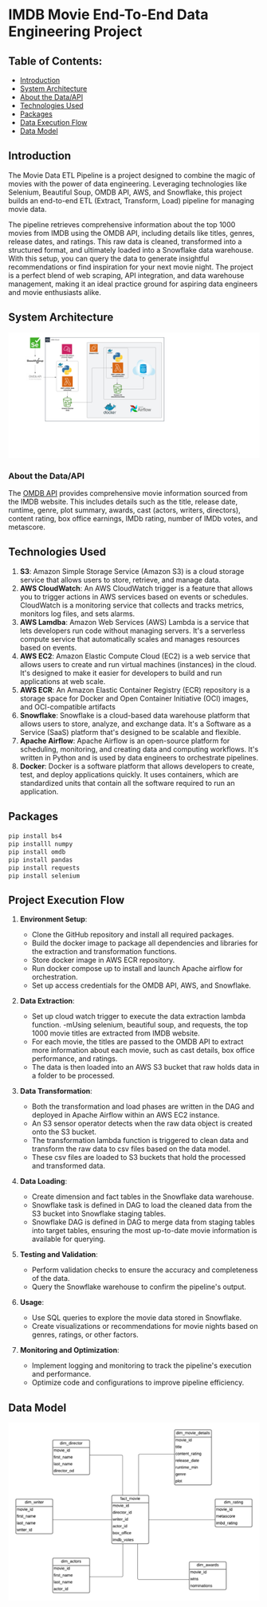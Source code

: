 # IMDB Movie End-To-End Data Engineering Project

## Table of Contents:
   - [Introduction](https://github.com/alycet/movie-data-etl-pipeline/blob/main/README.md#introduction)
   - [System Architecture]()
   - [About the Data/API]()
   - [Technologies Used]()
   - [Packages]()
   - [Data Execution Flow]()
   - [Data Model]()

## Introduction
The Movie Data ETL Pipeline is a project designed to combine the magic of movies with the power of data engineering. Leveraging technologies like Selenium, Beautiful Soup, OMDB API, AWS, and Snowflake, this project builds an end-to-end ETL (Extract, Transform, Load) pipeline for managing movie data.

The pipeline retrieves comprehensive information about the top 1000 movies from IMDB using the OMDB API, including details like titles, genres, release dates, and ratings. This raw data is cleaned, transformed into a structured format, and ultimately loaded into a Snowflake data warehouse. With this setup, you can query the data to generate insightful recommendations or find inspiration for your next movie night. The project is a perfect blend of web scraping, API integration, and data warehouse management, making it an ideal practice ground for aspiring data engineers and movie enthusiasts alike.

## System Architecture
![Architecture Diagram](https://github.com/alycet/movie-data-etl-pipeline/blob/main/IMDB%20Movie%20Pipeline%20Architecture%20-%20Page%201.png)
### About the Data/API
The [OMDB API](https://www.omdbapi.com/) provides comprehensive movie information sourced from the IMDB website. This includes details such as the title, release date, runtime, genre, plot summary, awards, cast (actors, writers, directors), content rating, box office earnings, IMDb rating, number of IMDb votes, and metascore.




## Technologies Used
1.  **S3**: Amazon Simple Storage Service (Amazon S3) is a cloud storage service that allows users to store, retrieve, and manage data.
2.  **AWS CloudWatch**: An AWS CloudWatch trigger is a feature that allows you to trigger actions in AWS services based on events or schedules. CloudWatch is a monitoring service that collects and tracks metrics, monitors log files, and sets alarms.
3.  **AWS Lamdba**: Amazon Web Services (AWS) Lambda is a service that lets developers run code without managing servers. It's a serverless compute service that automatically scales and manages resources based on events.
4.  **AWS EC2**: Amazon Elastic Compute Cloud (EC2) is a web service that allows users to create and run virtual machines (instances) in the cloud. It's designed to make it easier for developers to build and run applications at web scale.
5.  **AWS ECR**: An Amazon Elastic Container Registry (ECR) repository is a storage space for Docker and Open Container Initiative (OCI) images, and OCI-compatible artifacts
6.  **Snowflake**: Snowflake is a cloud-based data warehouse platform that allows users to store, analyze, and exchange data. It's a Software as a Service (SaaS) platform that's designed to be scalable and flexible.
7.  **Apache Airflow**: Apache Airflow is an open-source platform for scheduling, monitoring, and creating data and computing workflows. It's written in Python and is used by data engineers to orchestrate pipelines.
8.  **Docker**: Docker is a software platform that allows developers to create, test, and deploy applications quickly. It uses containers, which are standardized units that contain all the software required to run an application.

## Packages

```
pip install bs4
pip installl numpy
pip install omdb
pip install pandas
pip install requests
pip install selenium
```

## Project Execution Flow
1. **Environment Setup**:

   - Clone the GitHub repository and install all required packages.
   - Build the docker image to package all dependencies and libraries for the extraction and transformation functions.
   - Store docker image in AWS ECR repository.
   - Run docker compose up to install and launch Apache airflow for orchestration.
   - Set up access credentials for the OMDB API, AWS, and Snowflake.

2. **Data Extraction**:

   - Set up cloud watch trigger to execute the data extraction lambda function.
   -mUsing selenium, beautiful soup, and requests, the top 1000 movie titles are extracted from IMDB website.
   - For each movie, the titles are passed to the OMDB API to extract more information about each movie, such as cast details, box office performance, and ratings.
   - The data is then loaded into an AWS S3 bucket that raw holds data in a folder to be processed. 

3. **Data Transformation**:

   - Both the transformation and load phases are written in the DAG and deployed in Apache Airflow within an AWS EC2 instance.
   - An S3 sensor operator detects when the raw data object is created onto the S3 bucket.
   - The transformation lambda function is triggered to clean data and transform the raw data to csv files based on the data model.
   - These csv files are loaded to S3 buckets that hold the processed and transformed data.

4. **Data Loading**:

   - Create dimension and fact tables in the Snowflake data warehouse.
   - Snowflake task is defined in DAG to load the cleaned data from the S3 bucket into Snowflake staging tables.
   - Snowflake DAG is defined in DAG to merge data from staging tables into target tables, ensuring the most up-to-date movie information is available for querying.

5. **Testing and Validation**:

   - Perform validation checks to ensure the accuracy and completeness of the data.
   - Query the Snowflake warehouse to confirm the pipeline's output.

6. **Usage**:

   - Use SQL queries to explore the movie data stored in Snowflake.
   - Create visualizations or recommendations for movie nights based on genres, ratings, or other factors.

7. **Monitoring and Optimization**:

   - Implement logging and monitoring to track the pipeline's execution and performance.
   - Optimize code and configurations to improve pipeline efficiency.


## Data Model
![Data Model](https://github.com/alycet/movie-data-etl-pipeline/blob/main/Movie%20DB%20Dimensional%20Model.png)

